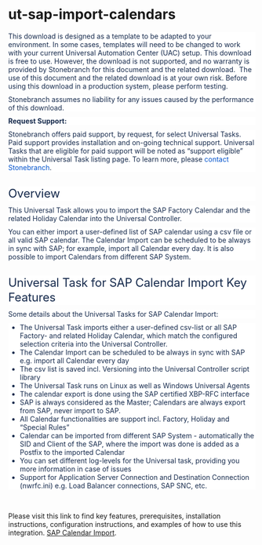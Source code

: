 # ut-sap-import-calendars
<p style='margin: 10px 0px 0px; padding: 0px; color: rgb(23, 43, 77); font-family: -apple-system, BlinkMacSystemFont, "Segoe UI", Roboto, Oxygen, Ubuntu, "Fira Sans", "Droid Sans", "Helvetica Neue", sans-serif; font-size: 14px; font-style: normal; font-variant-ligatures: normal; font-variant-caps: normal; font-weight: 400; letter-spacing: normal; orphans: 2; text-align: start; text-indent: 0px; text-transform: none; white-space: normal; widows: 2; word-spacing: 0px; -webkit-text-stroke-width: 0px; background-color: rgb(255, 255, 255); text-decoration-thickness: initial; text-decoration-style: initial; text-decoration-color: initial;'>This download is designed as a template to be adapted to your environment. In some cases, templates will need to be changed to work with your current Universal Automation Center (UAC) setup. This download is free to use. However, the download is not supported, and no warranty is provided by Stonebranch for this document and the related download. &nbsp;The use of this document and the related download is at your own risk. Before using this download in a production system, please perform testing.&nbsp;</p>
<p style='margin: 10px 0px 0px; padding: 0px; color: rgb(23, 43, 77); font-family: -apple-system, BlinkMacSystemFont, "Segoe UI", Roboto, Oxygen, Ubuntu, "Fira Sans", "Droid Sans", "Helvetica Neue", sans-serif; font-size: 14px; font-style: normal; font-variant-ligatures: normal; font-variant-caps: normal; font-weight: 400; letter-spacing: normal; orphans: 2; text-align: start; text-indent: 0px; text-transform: none; white-space: normal; widows: 2; word-spacing: 0px; -webkit-text-stroke-width: 0px; background-color: rgb(255, 255, 255); text-decoration-thickness: initial; text-decoration-style: initial; text-decoration-color: initial;'>Stonebranch assumes no liability for any issues caused by the performance of this download.</p>
<p style='margin: 10px 0px 0px; padding: 0px; color: rgb(23, 43, 77); font-family: -apple-system, BlinkMacSystemFont, "Segoe UI", Roboto, Oxygen, Ubuntu, "Fira Sans", "Droid Sans", "Helvetica Neue", sans-serif; font-size: 14px; font-style: normal; font-variant-ligatures: normal; font-variant-caps: normal; font-weight: 400; letter-spacing: normal; orphans: 2; text-align: start; text-indent: 0px; text-transform: none; white-space: normal; widows: 2; word-spacing: 0px; -webkit-text-stroke-width: 0px; background-color: rgb(255, 255, 255); text-decoration-thickness: initial; text-decoration-style: initial; text-decoration-color: initial;'><strong>Request Support:</strong></p>
<p style='margin: 10px 0px 0px; padding: 0px; color: rgb(23, 43, 77); font-family: -apple-system, BlinkMacSystemFont, "Segoe UI", Roboto, Oxygen, Ubuntu, "Fira Sans", "Droid Sans", "Helvetica Neue", sans-serif; font-size: 14px; font-style: normal; font-variant-ligatures: normal; font-variant-caps: normal; font-weight: 400; letter-spacing: normal; orphans: 2; text-align: start; text-indent: 0px; text-transform: none; white-space: normal; widows: 2; word-spacing: 0px; -webkit-text-stroke-width: 0px; background-color: rgb(255, 255, 255); text-decoration-thickness: initial; text-decoration-style: initial; text-decoration-color: initial;'>Stonebranch offers paid support, by request, for select Universal Tasks. Paid support provides installation and on-going technical support. Universal Tasks that are eligible for paid support will be noted as &ldquo;support eligible&rdquo; within the Universal Task listing page. To learn more, please&nbsp;<a class="external-link" href="https://www.stonebranch.com/request-quote" rel="nofollow" style="color: rgb(0, 82, 204); text-decoration: none;" title="https://www.stonebranch.com/request-quote">contact Stonebranch</a>.</p>
<h1 style='margin: 30px 0px 0px; padding: 0px; color: rgb(23, 43, 77); font-size: 24px; line-height: 1.25; letter-spacing: -0.01em; font-weight: normal; text-transform: none; border-bottom-color: rgb(28, 57, 94); font-family: -apple-system, BlinkMacSystemFont, "Segoe UI", Roboto, Oxygen, Ubuntu, "Fira Sans", "Droid Sans", "Helvetica Neue", sans-serif; font-style: normal; font-variant-ligatures: normal; font-variant-caps: normal; orphans: 2; text-align: start; text-indent: 0px; white-space: normal; widows: 2; word-spacing: 0px; -webkit-text-stroke-width: 0px; background-color: rgb(255, 255, 255); text-decoration-thickness: initial; text-decoration-style: initial; text-decoration-color: initial;'>Overview</h1>
<p style='margin: 10px 0px 0px; padding: 0px; color: rgb(23, 43, 77); font-family: -apple-system, BlinkMacSystemFont, "Segoe UI", Roboto, Oxygen, Ubuntu, "Fira Sans", "Droid Sans", "Helvetica Neue", sans-serif; font-size: 14px; font-style: normal; font-variant-ligatures: normal; font-variant-caps: normal; font-weight: 400; letter-spacing: normal; orphans: 2; text-align: start; text-indent: 0px; text-transform: none; white-space: normal; widows: 2; word-spacing: 0px; -webkit-text-stroke-width: 0px; background-color: rgb(255, 255, 255); text-decoration-thickness: initial; text-decoration-style: initial; text-decoration-color: initial;'>This Universal Task allows you to import the SAP Factory Calendar and the related Holiday Calendar into the Universal Controller.</p>
<p style='margin: 10px 0px 0px; padding: 0px; color: rgb(23, 43, 77); font-family: -apple-system, BlinkMacSystemFont, "Segoe UI", Roboto, Oxygen, Ubuntu, "Fira Sans", "Droid Sans", "Helvetica Neue", sans-serif; font-size: 14px; font-style: normal; font-variant-ligatures: normal; font-variant-caps: normal; font-weight: 400; letter-spacing: normal; orphans: 2; text-align: start; text-indent: 0px; text-transform: none; white-space: normal; widows: 2; word-spacing: 0px; -webkit-text-stroke-width: 0px; background-color: rgb(255, 255, 255); text-decoration-thickness: initial; text-decoration-style: initial; text-decoration-color: initial;'>You can either import a user-defined list of SAP calendar using a csv file or all valid SAP calendar. The Calendar Import can be scheduled to be always in sync with SAP; for example, import all Calendar every day. It is also possible to import Calendars from different SAP System.</p>
<h1 style='margin: 30px 0px 0px; padding: 0px; color: rgb(23, 43, 77); font-size: 24px; line-height: 1.25; letter-spacing: -0.01em; font-weight: normal; text-transform: none; border-bottom-color: rgb(28, 57, 94); font-family: -apple-system, BlinkMacSystemFont, "Segoe UI", Roboto, Oxygen, Ubuntu, "Fira Sans", "Droid Sans", "Helvetica Neue", sans-serif; font-style: normal; font-variant-ligatures: normal; font-variant-caps: normal; orphans: 2; text-align: start; text-indent: 0px; white-space: normal; widows: 2; word-spacing: 0px; -webkit-text-stroke-width: 0px; background-color: rgb(255, 255, 255); text-decoration-thickness: initial; text-decoration-style: initial; text-decoration-color: initial;'>Universal Task for SAP Calendar Import Key Features</h1>
<p style='margin: 10px 0px 0px; padding: 0px; color: rgb(23, 43, 77); font-family: -apple-system, BlinkMacSystemFont, "Segoe UI", Roboto, Oxygen, Ubuntu, "Fira Sans", "Droid Sans", "Helvetica Neue", sans-serif; font-size: 14px; font-style: normal; font-variant-ligatures: normal; font-variant-caps: normal; font-weight: 400; letter-spacing: normal; orphans: 2; text-align: start; text-indent: 0px; text-transform: none; white-space: normal; widows: 2; word-spacing: 0px; -webkit-text-stroke-width: 0px; background-color: rgb(255, 255, 255); text-decoration-thickness: initial; text-decoration-style: initial; text-decoration-color: initial;'>Some details about the Universal Tasks for SAP Calendar Import:</p>
<ul class="ak-ul" style='margin: 10px 0px 0px; list-style-type: disc; color: rgb(23, 43, 77); font-family: -apple-system, BlinkMacSystemFont, "Segoe UI", Roboto, Oxygen, Ubuntu, "Fira Sans", "Droid Sans", "Helvetica Neue", sans-serif; font-size: 14px; font-style: normal; font-variant-ligatures: normal; font-variant-caps: normal; font-weight: 400; letter-spacing: normal; orphans: 2; text-align: start; text-indent: 0px; text-transform: none; white-space: normal; widows: 2; word-spacing: 0px; -webkit-text-stroke-width: 0px; background-color: rgb(255, 255, 255); text-decoration-thickness: initial; text-decoration-style: initial; text-decoration-color: initial;'>
    <li>
        <p style="margin: 0px; padding: 0px;">The Universal Task imports either a user-defined csv-list or all SAP Factory- and related Holiday Calendar, which match the configured selection criteria into the Universal Controller.</p>
    </li>
    <li>
        <p style="margin: 0px; padding: 0px;">The Calendar Import can be scheduled to be always in sync with SAP e.g. import all Calendar every day</p>
    </li>
    <li>
        <p style="margin: 0px; padding: 0px;">The csv list is saved incl. Versioning into the Universal Controller script library</p>
    </li>
    <li>
        <p style="margin: 0px; padding: 0px;">The Universal Task runs on Linux as well as Windows Universal Agents</p>
    </li>
    <li>
        <p style="margin: 0px; padding: 0px;">The calendar export is done using the SAP certified XBP-RFC interface</p>
    </li>
    <li>
        <p style="margin: 0px; padding: 0px;">SAP is always considered as the Master; Calendars are always export from SAP, never import to SAP.</p>
    </li>
    <li>
        <p style="margin: 0px; padding: 0px;">All Calendar functionalities are support incl. Factory, Holiday and &ldquo;Special Rules&rdquo;</p>
    </li>
    <li>
        <p style="margin: 0px; padding: 0px;">Calendar can be imported from different SAP System - automatically the SID and Client of the SAP, where the import was done is added as a Postfix to the imported Calendar</p>
    </li>
    <li>
        <p style="margin: 0px; padding: 0px;">You can set different log-levels for the Universal task, providing you more information in case of issues</p>
    </li>
    <li>
        <p style="margin: 0px; padding: 0px;">Support for Application Server Connection and Destination Connection (nwrfc.ini) e.g. Load Balancer connections, SAP SNC, etc.</p>
    </li>
</ul>

<p>&nbsp;</p>
Please visit this link to find key features, prerequisites, installation instructions, configuration instructions, and examples of how to use this integration. 
<a href="https://docs.stonebranch.com/confluence/display/UC69/UAC+-+SAP+Calendar+Import">SAP Calendar Import</a>.&nbsp;</li>

